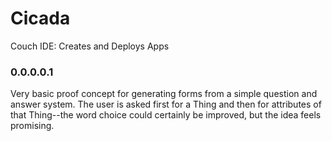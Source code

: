 # Cicada

Couch IDE: Creates and Deploys Apps

### 0.0.0.0.1

Very basic proof concept for generating forms from a simple question and answer system. The user is asked first for a Thing and then for attributes of that Thing--the word choice could certainly be improved, but the idea feels promising.